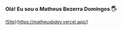 ### Olá! Eu sou o Matheus Bezerra Domingos 🖐️

[!Site](https://img.shields.io/website-up-down-green-red/http/cv.lbesson.qc.to.svg)}(https://matheusbdev.vercel.app/)

